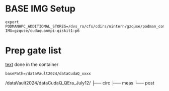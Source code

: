 # BASE IMG Setup 

```
export PODMANHPC_ADDITIONAL_STORES=/dvs_ro/cfs/cdirs/nintern/gzquse/podman_common/
IMG=gzquse/cudaquanmpi-qiskit1:p6
```

# Prep gate list

[text](./prep_gateList.sh) done in the container
```
basePath=/dataVault2024/dataCudaQ_xxxx
```

/dataVault2024/dataCudaQ_QEra_July12/
├── circ
├── meas
└── post